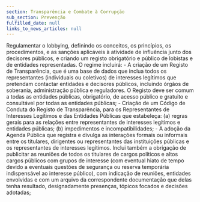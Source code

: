 ```yaml
---
section: Transparência e Combate à Corrupção
sub_section: Prevenção
fulfilled_date: null
links_to_news_articles: null
---
```


Regulamentar o lobbying, definindo os conceitos, os princípios, os procedimentos, e as sanções aplicáveis à atividade de influência junto dos decisores públicos, e criando um registo obrigatório e público de lobistas e de entidades representadas. O regime incluirá: - A criação de um Registo de Transparência, que é uma base de dados que inclua todos os representantes (individuais ou coletivos) de interesses legítimos que pretendam contactar entidades e decisores públicos, incluindo órgãos de soberania, administração pública e reguladores. O Registo deve ser comum a todas as entidades públicas, obrigatório, de acesso público e gratuito e consultável por todas as entidades públicas; - Criação de um Código de Conduta do Registo de Transparência, para os Representantes de Interesses Legítimos e das Entidades Públicas que estabeleça: (a) regras gerais para as relações entre representantes de interesses legítimos e entidades públicas; (b) impedimentos e incompatibilidades; - A adoção da Agenda Pública que registra e divulga as interações formais ou informais entre os titulares, dirigentes ou representantes das instituições públicas e os representantes de interesses legítimos. Inclui também a obrigação de publicitar as reuniões de todos os titulares de cargos políticos e altos cargos públicos com grupos de interesse (com eventual hiato de tempo devido a eventuais questões de segurança ou reserva temporária indispensável ao interesse público), com indicação de reuniões, entidades envolvidas e com um arquivo da correspondente documentação que delas tenha resultado, designadamente presenças, tópicos focados e decisões adotadas;
